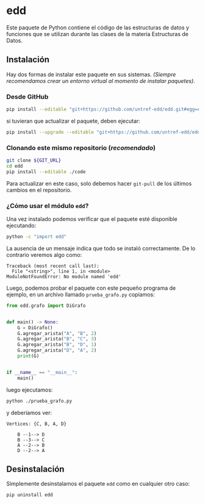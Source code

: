 # edd

Este paquete de Python contiene el código de las estructuras de datos y
funciones que se utilizan durante las clases de la materia Estructuras de Datos.

## Instalación

Hay dos formas de instalar este paquete en sus sistemas. _(Siempre recomendamos
crear un entorno virtual al momento de instalar paquetes)_.

### Desde GitHub

```sh
pip install --editable "git+https://github.com/untref-edd/edd.git#egg=edd&subdirectory=code"
```

si tuvieran que actualizar el paquete, deben ejecutar:

```sh
pip install --upgrade --editable "git+https://github.com/untref-edd/edd.git#egg=edd&subdirectory=code"
```

### Clonando este mismo repositorio (_recomendado_)

```sh
git clone ${GIT_URL}
cd edd
pip install --editable ./code
```

Para actualizar en este caso, solo debemos hacer `git-pull` de los últimos
cambios en el repositorio.

### ¿Cómo usar el módulo `edd`?

Una vez instalado podemos verificar que el paquete esté disponible ejecutando:

```sh
python -c "import edd"
```

La ausencia de un mensaje indica que todo se instaló correctamente. De lo
contrario veremos algo como:

```text
Traceback (most recent call last):
  File "<string>", line 1, in <module>
ModuleNotFoundError: No module named 'edd'
```

Luego, podemos probar el paquete con este pequeño programa de ejemplo, en un
archivo llamado `prueba_grafo.py` copiamos:

```python
from edd.grafo import DiGrafo


def main() -> None:
    G = DiGrafo()
    G.agregar_arista("A", "B", 2)
    G.agregar_arista("B", "C", 3)
    G.agregar_arista("B", "D", 1)
    G.agregar_arista("D", "A", 2)
    print(G)


if __name__ == "__main__":
    main()
```

luego ejecutamos:

```sh
python ./prueba_grafo.py
```

y deberíamos ver:

```text
Vertices: {C, B, A, D}

    B --1--> D
    B --3--> C
    A --2--> B
    D --2--> A
```

## Desinstalación

Simplemente desinstalamos el paquete `edd` como en cualquier otro caso:

```sh
pip uninstall edd
```
